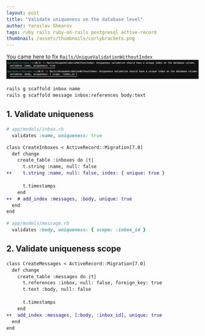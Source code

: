 ```yaml
---
layout: post
title: "Validate uniqueness on the database level"
author: Yaroslav Shmarov
tags: ruby rails ruby-on-rails postgresql active-record
thumbnail: /assets/thumbnails/curlybrackets.png
---
```


You came here to fix `Rails/UniqueValidationWithoutIndex`
![validate-uniqueness-on-db](/assets/images/validate-uniqueness-on-db.png)

```sh
rails g scaffold inbox name
rails g scaffold message inbox:references body:text
```

## 1. Validate uniqueness

```ruby
# app/models/inbox.rb
  validates :name, uniqueness: true
```

```diff
class CreateInboxes < ActiveRecord::Migration[7.0]
  def change
    create_table :inboxes do |t|
      t.string :name, null: false
++    t.string :name, null: false, index: { unique: true }

      t.timestamps
    end
++  # add_index :messages, :body, unique: true
  end
end
```

```ruby
# app/models/message.rb
  validates :body, uniqueness: { scope: :inbox_id }
```

## 2. Validate uniqueness scope

```diff
class CreateMessages < ActiveRecord::Migration[7.0]
  def change
    create_table :messages do |t|
      t.references :inbox, null: false, foreign_key: true
      t.text :body, null: false

      t.timestamps
    end
++  add_index :messages, [:body, :inbox_id], unique: true
  end
end
```
